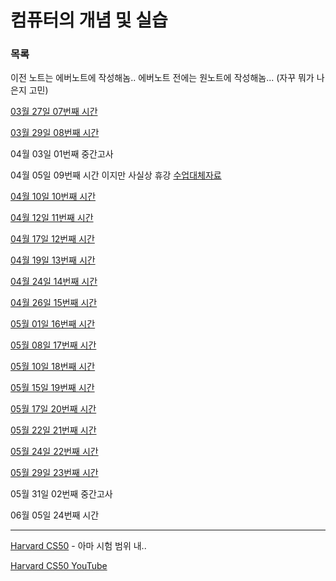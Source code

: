 컴퓨터의 개념 및 실습
===

### 목록

이전 노트는 에버노트에 작성해놈.. 에버노트 전에는 원노트에 작성해놈... (자꾸 뭐가 나은지 고민)

[03월 27일 07번째 시간](20170327.md)

[03월 29일 08번째 시간](20170329.md)

04월 03일 01번째 중간고사

04월 05일 09번째 시간 이지만 사실상 휴강 [수업대체자료](http://archi.snu.ac.kr/courses/under/17_spring_computer_concept/slides/PattPatelCh07-2017-rec.ppt)

[04월 10일 10번째 시간](20170410.md)

[04월 12일 11번째 시간](20170412.md)

[04월 17일 12번째 시간](20170417.md)

[04월 19일 13번째 시간](20170419.md)

[04월 24일 14번째 시간](20170424.md)

[04월 26일 15번째 시간](20170426.md)

[05월 01일 16번째 시간](20170501.md)

[05월 08일 17번째 시간](20170508.md)

[05월 10일 18번째 시간](20170510.md)

[05월 15일 19번째 시간](20170515.md)

[05월 17일 20번째 시간](20170517.md)

[05월 22일 21번째 시간](20170522.md)

[05월 24일 22번째 시간](20170524.md)

[05월 29일 23번째 시간](20170529.md)

05월 31일 02번째 중간고사

06월 05일 24번째 시간

---

[Harvard CS50](https://cs50.harvard.edu/) - 아마 시험 범위 내..

[Harvard CS50 YouTube](https://www.youtube.com/playlist?list=PLhQjrBD2T382VRUw5ZpSxQSFrxMOdFObl)
